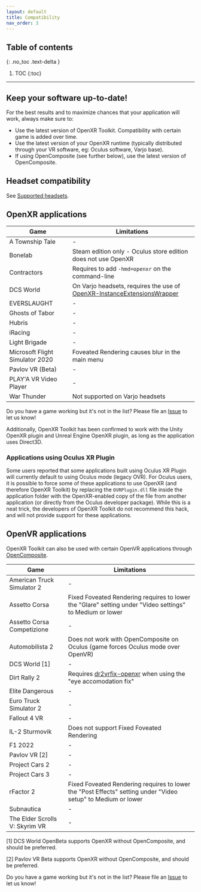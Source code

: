 ```yaml
---
layout: default
title: Compatibility
nav_order: 3
---
```


## Table of contents
{: .no_toc .text-delta }

1. TOC
{:toc}

---

## Keep your software up-to-date!

For the best results and to maximize chances that your application will work, always make sure to:

- Use the latest version of OpenXR Toolkit. Compatibility with certain game is added over time.
- Use the latest version of your OpenXR runtime (typically distributed through your VR software, eg: Oculus software, Varjo base).
- If using OpenComposite (see further below), use the latest version of OpenComposite.

## Headset compatibility

See [Supported headsets](index#supported-headsets).

## OpenXR applications

| Game | Limitations |
| --- | --- |
| A Township Tale | - |
| Bonelab | Steam edition only - Oculus store edition does not use OpenXR |
| Contractors | Requires to add `-hmd=openxr` on the command-line |
| DCS World | On Varjo headsets, requires the use of [OpenXR-InstanceExtensionsWrapper](https://github.com/mbucchia/OpenXR-InstanceExtensionsWrapper/releases/tag/0.0.1) |
| EVERSLAUGHT | - |
| Ghosts of Tabor | - |
| Hubris | - |
| iRacing | - |
| Light Brigade | - |
| Microsoft Flight Simulator 2020 | Foveated Rendering causes blur in the main menu |
| Pavlov VR (Beta) | - |
| PLAY'A VR Video Player | - |
| War Thunder | Not supported on Varjo headsets |

Do you have a game working but it's not in the list? Please file an [Issue](https://github.com/mbucchia/OpenXR-Toolkit/issues) to let us know!

Additionally, OpenXR Toolkit has been confirmed to work with the Unity OpenXR plugin and Unreal Engine OpenXR plugin, as long as the application uses Direct3D.

### Applications using Oculus XR Plugin

Some users reported that some applications built using Oculus XR Plugin will currently default to using Oculus mode (legacy OVR). For Oculus users, it is possible to force some of these applications to use OpenXR (and therefore OpenXR Toolkit) by replacing the `OVRPlugin.dll` file inside the application folder with the OpenXR-enabled copy of the file from another application (or directly from the Oculus developer package). While this is a neat trick, the developers of OpenXR Toolkit do not recommend this hack, and will not provide support for these applications.

## OpenVR applications

OpenXR Toolkit can also be used with certain OpenVR applications through [OpenComposite](opencomposite).

| Game | Limitations |
| --- | --- |
| American Truck Simulator 2 | - |
| Assetto Corsa | Fixed Foveated Rendering requires to lower the "Glare" setting under "Video settings" to Medium or lower |
| Assetto Corsa Competizione | - |
| Automobilista 2 | Does not work with OpenComposite on Oculus (game forces Oculus mode over OpenVR) |
| DCS World [1] | - |
| Dirt Rally 2 | Requires [dr2vrfix-openxr](https://github.com/mbucchia/dr2vrfix-openxr) when using the "eye accomodation fix" |
| Elite Dangerous | - |
| Euro Truck Simulator 2 | - |
| Fallout 4 VR | - |
| IL-2 Sturmovik | Does not support Fixed Foveated Rendering |
| F1 2022 | - |
| Pavlov VR [2] | - |
| Project Cars 2 | - |
| Project Cars 3 | - |
| rFactor 2 | Fixed Foveated Rendering requires to lower the "Post Effects" setting under "Video setup" to Medium or lower |
| Subnautica | - |
| The Elder Scrolls V: Skyrim VR | - |

[1] DCS World OpenBeta supports OpenXR without OpenComposite, and should be preferred.

[2] Pavlov VR Beta supports OpenXR without OpenComposite, and should be preferred.

Do you have a game working but it's not in the list? Please file an [Issue](https://github.com/mbucchia/OpenXR-Toolkit/issues) to let us know!
